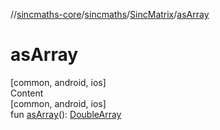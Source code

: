 //[sincmaths-core](../../../index.md)/[sincmaths](../index.md)/[SincMatrix](index.md)/[asArray](as-array.md)



# asArray  
[common, android, ios]  
Content  
[common, android, ios]  
fun [asArray](as-array.md)(): [DoubleArray](https://kotlinlang.org/api/latest/jvm/stdlib/kotlin/-double-array/index.html)  




